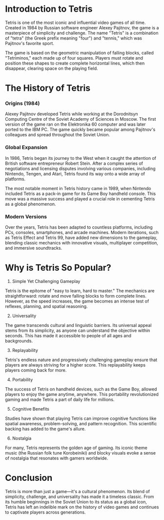 # Introduction to Tetris
Tetris is one of the most iconic and influential video games of all time. Created in 1984 by Russian software engineer Alexey Pajitnov, the game is a masterpiece of simplicity and challenge. The name "Tetris" is a combination of "tetra" (the Greek prefix meaning "four") and "tennis," which was Pajitnov's favorite sport.

The game is based on the geometric manipulation of falling blocks, called "Tetriminos," each made up of four squares. Players must rotate and position these shapes to create complete horizontal lines, which then disappear, clearing space on the playing field.

# The History of Tetris
### Origins (1984)
Alexey Pajitnov developed Tetris while working at the Dorodnitsyn Computing Centre of the Soviet Academy of Sciences in Moscow. The first version of the game ran on the Elektronika 60 computer and was later ported to the IBM PC. The game quickly became popular among Pajitnov's colleagues and spread throughout the Soviet Union.

### Global Expansion
In 1986, Tetris began its journey to the West when it caught the attention of British software entrepreneur Robert Stein. After a complex series of negotiations and licensing disputes involving various companies, including Nintendo, Tengen, and Atari, Tetris found its way onto a wide array of platforms.

The most notable moment in Tetris history came in 1989, when Nintendo included Tetris as a pack-in game for its Game Boy handheld console. This move was a massive success and played a crucial role in cementing Tetris as a global phenomenon.

### Modern Versions
Over the years, Tetris has been adapted to countless platforms, including PCs, consoles, smartphones, and arcade machines. Modern iterations, such as Tetris Effect and Tetris 99, have added new dimensions to the gameplay, blending classic mechanics with innovative visuals, multiplayer competition, and immersive soundtracks.

# Why is Tetris So Popular?
1. Simple Yet Challenging Gameplay
   
Tetris is the epitome of "easy to learn, hard to master." The mechanics are straightforward: rotate and move falling blocks to form complete lines. However, as the speed increases, the game becomes an intense test of reflexes, planning, and spatial reasoning.

2. Universality
   
The game transcends cultural and linguistic barriers. Its universal appeal stems from its simplicity, as anyone can understand the objective within seconds. This has made it accessible to people of all ages and backgrounds.

3. Replayability

Tetris's endless nature and progressively challenging gameplay ensure that players are always striving for a higher score. This replayability keeps players coming back for more.

4. Portability

The success of Tetris on handheld devices, such as the Game Boy, allowed players to enjoy the game anytime, anywhere. This portability revolutionized gaming and made Tetris a part of daily life for millions.

5. Cognitive Benefits

Studies have shown that playing Tetris can improve cognitive functions like spatial awareness, problem-solving, and pattern recognition. This scientific backing has added to the game's allure.

6. Nostalgia

For many, Tetris represents the golden age of gaming. Its iconic theme music (the Russian folk tune Korobeiniki) and blocky visuals evoke a sense of nostalgia that resonates with gamers worldwide.

# Conclusion
Tetris is more than just a game—it's a cultural phenomenon. Its blend of simplicity, challenge, and universality has made it a timeless classic. From its humble beginnings in the Soviet Union to its status as a global icon, Tetris has left an indelible mark on the history of video games and continues to captivate players across generations.
